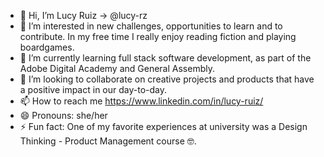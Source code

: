 - 👋 Hi, I’m Lucy Ruiz -> @lucy-rz
- 👀 I’m interested in new challenges, opportunities to learn and to contribute. In my free time I really enjoy reading fiction and playing boardgames.
- 🌱 I’m currently learning full stack software development, as part of the Adobe Digital Academy and General Assembly.
- 💞️ I’m looking to collaborate on creative projects and products that have a positive impact in our day-to-day.
- 📫 How to reach me https://www.linkedin.com/in/lucy-ruiz/
- 😄 Pronouns: she/her
- ⚡ Fun fact: One of my favorite experiences at university was a Design Thinking - Product Management course 🤓.

<!---
lucy-rz/lucy-rz is a ✨ special ✨ repository because its `README.md` (this file) appears on your GitHub profile.
You can click the Preview link to take a look at your changes.
--->
